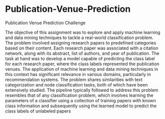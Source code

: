 # Publication-Venue-Prediction
Publication Venue Prediction Challenge

The objective of this assignment was to explore and apply machine learning and
data mining techniques to tackle a real-world classification problem. The problem
involved assigning research papers to predefined categories based on their content.
Each research paper was associated with a citation network, along with its abstract,
list of authors, and year of publication. The task at hand was to develop a model
capable of predicting the class label for each research paper, where the class labels
represented the publication venues.
The application of machine learning and data mining techniques in this context has
significant relevance in various domains, particularly in recommendation systems.
The problem shares similarities with text categorization and node classification tasks,
both of which have been extensively studied. The pipeline typically followed to address this problem resembles that of any classification problem, which involves learning the parameters of a classifier using a collection of training papers with known class
information and subsequently using the learned model to predict the class labels of
unlabeled papers
